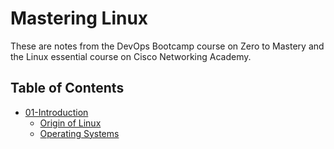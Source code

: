 # Mastering Linux

These are notes from the DevOps Bootcamp course on Zero to Mastery and the Linux essential course on Cisco Networking Academy. 

## Table of Contents

- [01-Introduction](https://github.com/ikechukwu25/Mastering-Linux/blob/main/Linux/01-Introduction.md)
  - [Origin of Linux](https://github.com/ikechukwu25/Mastering-Linux/blob/main/Linux/01-Introduction.md#origin-of-linux)
  - [Operating Systems](https://github.com/ikechukwu25/Mastering-Linux/blob/main/Linux/01-Introduction.md#operating-systems)
